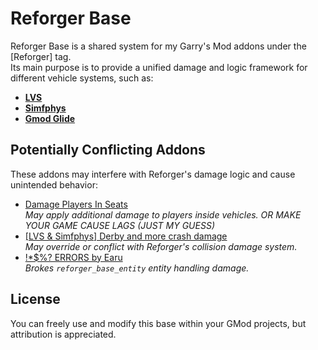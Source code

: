 # Reforger Base  
Reforger Base is a shared system for my Garry's Mod addons under the [Reforger] tag.  
Its main purpose is to provide a unified damage and logic framework for different vehicle systems, such as:

- **[LVS](https://github.com/SpaxscE/lvs_base)**
- **[Simfphys](https://github.com/SpaxscE/simfphys_base)** 
- **[Gmod Glide](https://github.com/StyledStrike/gmod-glide)**

## Potentially Conflicting Addons  
These addons may interfere with Reforger's damage logic and cause unintended behavior:  
- [Damage Players In Seats](https://steamcommunity.com/sharedfiles/filedetails/?id=428278317)  
  _May apply additional damage to players inside vehicles. OR MAKE YOUR GAME CAUSE LAGS (JUST MY GUESS)_  
- [[LVS & Simfphys] Derby and more crash damage](https://steamcommunity.com/sharedfiles/filedetails/?id=3327523626)  
  _May override or conflict with Reforger's collision damage system._
- [!*$%? ERRORS by Earu](https://steamcommunity.com/sharedfiles/filedetails/?id=1604765873)  
  _Brokes `reforger_base_entity` entity handling damage._

## License  
You can freely use and modify this base within your GMod projects, but attribution is appreciated.
